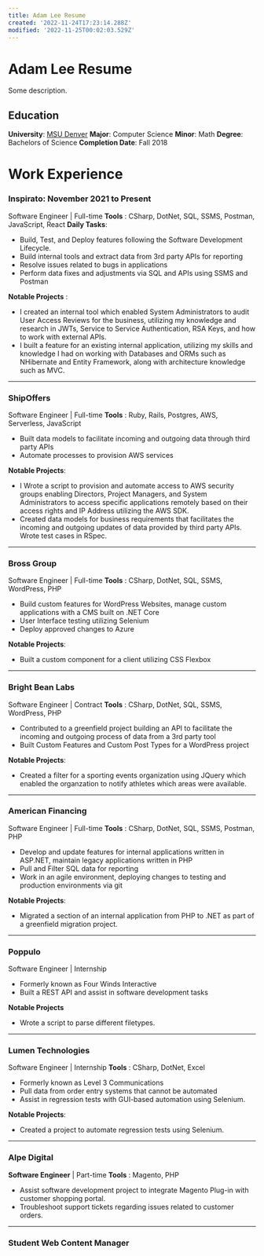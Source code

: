 ```yaml
---
title: Adam Lee Resume
created: '2022-11-24T17:23:14.288Z'
modified: '2022-11-25T00:02:03.529Z'
---
```


# Adam Lee Resume
Some description.

## Education
__University__: [MSU Denver](https://www.msudenver.edu/)
__Major__: Computer Science
__Minor__: Math
__Degree__: Bachelors of Science
__Completion Date__: Fall 2018

# Work Experience

### Inspirato: November 2021 to Present
Software Engineer | Full-time
__Tools__ : CSharp, DotNet, SQL, SSMS, Postman, JavaScript, React
__Daily Tasks__:
- Build, Test, and Deploy features following the Software Development Lifecycle.
- Build internal tools and extract data from 3rd party APIs for reporting
- Resolve issues related to bugs in applications
- Perform data fixes and adjustments via SQL and APIs using SSMS and Postman

__Notable Projects__ :
- I created an internal tool which enabled System Administrators to audit User Access Reviews for the business, utilizing my knowledge and research in JWTs, Service to Service Authentication, RSA Keys, and how to work with external APIs. 
- I built a feature for an existing internal application, utilizing my skills and knowledge I had on working with Databases and ORMs such as NHibernate and Entity Framework, along with architecture knowledge such as MVC. 

---

### ShipOffers
Software Engineer | Full-time
__Tools__ : Ruby, Rails, Postgres, AWS, Serverless, JavaScript
- Built data models to facilitate incoming and outgoing data through third party APIs
- Automate processes to provision AWS services

__Notable Projects__:
- I Wrote a script to provision and automate access to AWS security groups enabling Directors, Project Managers, and System Administrators to access specific applications remotely based on their access rights and IP Address utilizing the AWS SDK.
- Created data models for business requirements that facilitates the incoming and outgoing updates of data provided by third party APIs. Wrote test cases in RSpec.

---

### Bross Group
Software Engineer | Full-time
__Tools__ : CSharp, DotNet, SQL, SSMS, WordPress, PHP
- Build custom features for WordPress Websites, manage custom applications with a CMS built on .NET Core
- User Interface testing utilizing Selenium
- Deploy approved changes to Azure

__Notable Projects__: 
- Built a custom component for a client utilizing CSS Flexbox
---

### Bright Bean Labs
Software Engineer | Contract
__Tools__ : CSharp, DotNet, SQL, SSMS, WordPress, PHP
- Contributed to a greenfield project building an API to facilitate the incoming and outgoing process of data from a 3rd party tool
- Built Custom Features and Custom Post Types for a WordPress project

__Notable Projects__: 
- Created a filter for a sporting events organization using JQuery which enabled the organzation to notify athletes which areas were available. 
---

### American Financing
Software Engineer | Full-time
__Tools__ : CSharp, DotNet, SQL, SSMS, Postman, PHP
- Develop and update features for internal applications written in ASP.NET, maintain legacy applications written in PHP
- Pull and Filter SQL data for reporting
- Work in an agile environment, deploying changes to testing and production environments via git

__Notable Projects__: 
- Migrated a section of an internal application from PHP to .NET as part of a greenfield migration project.

---

### Poppulo
Software Engineer | Internship
- Formerly known as Four Winds Interactive 
- Built a REST API and assist in software development tasks

__Notable Projects__
- Wrote a script to parse different filetypes.

---
### Lumen Technologies
Software Engineer | Internship
__Tools__ : CSharp, DotNet, Excel
- Formerly known as Level 3 Communications
- Pull data from order entry systems that cannot be automated
- Assist in regression tests with GUI-based automation using Selenium.

__Notable Projects__: 
- Created a project to automate regression tests using Selenium.

---

### Alpe Digital
__Software Engineer__ | Part-time
__Tools__ : Magento, PHP
- Assist software development project to integrate Magento Plug-in with customer shopping portal.
- Troubleshoot support tickets regarding issues related to customer orders.

---

### Student Web Content Manager



